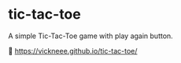 # tic-tac-toe
A simple Tic-Tac-Toe game with play again button.

🔗 https://vickneee.github.io/tic-tac-toe/

